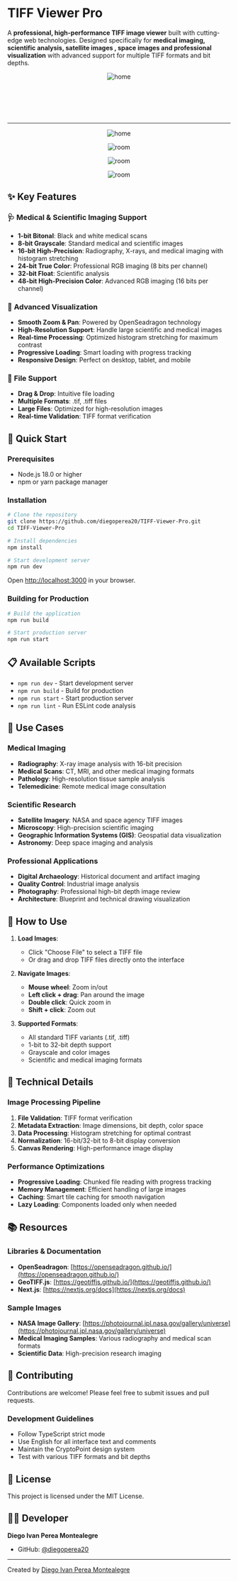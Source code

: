 #  TIFF Viewer Pro


A **professional, high-performance TIFF image viewer** built with cutting-edge web technologies. Designed specifically for **medical imaging, scientific analysis, satellite images , space images and professional visualization** with advanced support for multiple TIFF formats and bit depths.


<p align="center">
  <img src="README-images/home.png" alt="home">
</p>

<br>
<br>
<br>
<br>

-----

<p align="center">
  <img src="README-images/spacial2.png" alt="home">
</p>

<p align="center">
  <img src="README-images/satelital.png" alt="room">
</p>

<p align="center">
  <img src="README-images/medical.png" alt="room">
</p>


<p align="center">
  <img src="README-images/spacial1.png" alt="room">
</p>



## ✨ Key Features

### 🩺 **Medical & Scientific Imaging Support**

- **1-bit Bitonal**: Black and white medical scans
- **8-bit Grayscale**: Standard medical and scientific images
- **16-bit High-Precision**: Radiography, X-rays, and medical imaging with histogram stretching
- **24-bit True Color**: Professional RGB imaging (8 bits per channel)
- **32-bit Float**: Scientific analysis 
- **48-bit High-Precision Color**: Advanced RGB imaging (16 bits per channel)

### 🚀 **Advanced Visualization**

- **Smooth Zoom & Pan**: Powered by OpenSeadragon technology
- **High-Resolution Support**: Handle large scientific and medical images
- **Real-time Processing**: Optimized histogram stretching for maximum contrast
- **Progressive Loading**: Smart loading with progress tracking
- **Responsive Design**: Perfect on desktop, tablet, and mobile


### 💾 **File Support**

- **Drag & Drop**: Intuitive file loading
- **Multiple Formats**: .tif, .tiff files
- **Large Files**: Optimized for high-resolution images
- **Real-time Validation**: TIFF format verification


## 🚀 Quick Start

### Prerequisites

- Node.js 18.0 or higher
- npm or yarn package manager

### Installation

```bash
# Clone the repository
git clone https://github.com/diegoperea20/TIFF-Viewer-Pro.git
cd TIFF-Viewer-Pro

# Install dependencies
npm install

# Start development server
npm run dev
```

Open [http://localhost:3000](http://localhost:3000) in your browser.

### Building for Production

```bash
# Build the application
npm run build

# Start production server
npm run start
```

## 📋 Available Scripts

- `npm run dev` - Start development server
- `npm run build` - Build for production
- `npm run start` - Start production server
- `npm run lint` - Run ESLint code analysis

## 🔬 Use Cases

### Medical Imaging

- **Radiography**: X-ray image analysis with 16-bit precision
- **Medical Scans**: CT, MRI, and other medical imaging formats
- **Pathology**: High-resolution tissue sample analysis
- **Telemedicine**: Remote medical image consultation

### Scientific Research

- **Satellite Imagery**: NASA and space agency TIFF images
- **Microscopy**: High-precision scientific imaging
- **Geographic Information Systems (GIS)**: Geospatial data visualization
- **Astronomy**: Deep space imaging and analysis

### Professional Applications

- **Digital Archaeology**: Historical document and artifact imaging
- **Quality Control**: Industrial image analysis
- **Photography**: Professional high-bit depth image review
- **Architecture**: Blueprint and technical drawing visualization

## 📖 How to Use

1. **Load Images**:

   - Click "Choose File" to select a TIFF file
   - Or drag and drop TIFF files directly onto the interface

2. **Navigate Images**:

   - **Mouse wheel**: Zoom in/out
   - **Left click + drag**: Pan around the image
   - **Double click**: Quick zoom in
   - **Shift + click**: Zoom out

3. **Supported Formats**:
   - All standard TIFF variants (.tif, .tiff)
   - 1-bit to 32-bit depth support
   - Grayscale and color images
   - Scientific and medical imaging formats



## 🔧 Technical Details

### Image Processing Pipeline

1. **File Validation**: TIFF format verification
2. **Metadata Extraction**: Image dimensions, bit depth, color space
3. **Data Processing**: Histogram stretching for optimal contrast
4. **Normalization**: 16-bit/32-bit to 8-bit display conversion
5. **Canvas Rendering**: High-performance image display

### Performance Optimizations

- **Progressive Loading**: Chunked file reading with progress tracking
- **Memory Management**: Efficient handling of large images
- **Caching**: Smart tile caching for smooth navigation
- **Lazy Loading**: Components loaded only when needed

## 📚 Resources

### Libraries & Documentation

- **OpenSeadragon**: [https://openseadragon.github.io/](https://openseadragon.github.io/)
- **GeoTIFF.js**: [https://geotiffjs.github.io/](https://geotiffjs.github.io/)
- **Next.js**: [https://nextjs.org/docs](https://nextjs.org/docs)

### Sample Images

- **NASA Image Gallery**: [https://photojournal.jpl.nasa.gov/gallery/universe](https://photojournal.jpl.nasa.gov/gallery/universe)
- **Medical Imaging Samples**: Various radiography and medical scan formats
- **Scientific Data**: High-precision research imaging

## 🤝 Contributing

Contributions are welcome! Please feel free to submit issues and pull requests.

### Development Guidelines

- Follow TypeScript strict mode
- Use English for all interface text and comments
- Maintain the CryptoPoint design system
- Test with various TIFF formats and bit depths

## 📄 License

This project is licensed under the MIT License.

## 👨‍💻 Developer

**Diego Ivan Perea Montealegre**

- GitHub: [@diegoperea20](https://github.com/diegoperea20)

----

Created by [Diego Ivan Perea Montealegre](https://github.com/diegoperea20)
